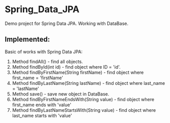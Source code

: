 # Spring_Data_JPA
Demo project for Spring Data JPA.
Working with DataBase.
## Implemented:
Basic of works with Spring Data JPA:
1. Method findAll() - find all objects.
2. Method findById(int id) - find object where ID = 'id'.
3. Method findByFirstName(String firstName) - find object where first_name = 'firstName'
4. Method findByLastName(String lastName) - find object where last_name = 'lastName'
5. Method save() - save new object in DataBase.
6. Method findByFirstNameEndsWith(String value) - find object where first_name ends with 'value' 
7. Method findByLastNameStartsWith(String value) - find object where last_name starts with 'value' 
